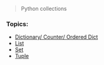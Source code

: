 > Python collections

### Topics:
- [Dictionary/ Counter/ Ordered Dict](./dict/README.md)
- [List](./list/README.md)
- [Set](./set/README.md)
- [Tuple](./tuple/README.md)
